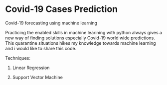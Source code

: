 # Covid-19 Cases Prediction

Covid-19 forecasting using machine learning

 Practicing the enabled skills in machine learining with python always gives a new way of finding solutions especially Covid-19 world wide predictions.
 This quarantine situations hikes my knowledge towards machine learning and i would like to share this code.

Techniques:

1. Linear Regression

2. Support Vector Machine
